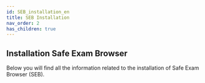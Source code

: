 ```yaml
---
id: SEB_installation_en
title: SEB Installation
nav_order: 2
has_children: true
---
```


## Installation Safe Exam Browser

Below you will find all the information related to the installation of Safe Exam Browser (SEB).